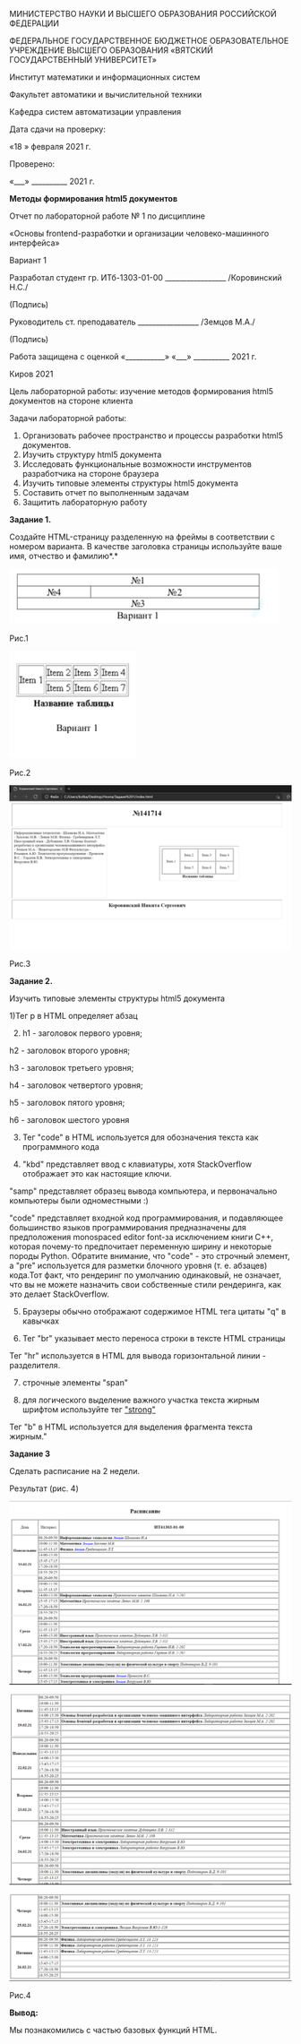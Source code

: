 ﻿МИНИСТЕРСТВО НАУКИ И ВЫСШЕГО ОБРАЗОВАНИЯ
РОССИЙСКОЙ ФЕДЕРАЦИИ

ФЕДЕРАЛЬНОЕ ГОСУДАРСТВЕННОЕ БЮДЖЕТНОЕ ОБРАЗОВАТЕЛЬНОЕ УЧРЕЖДЕНИЕ ВЫСШЕГО ОБРАЗОВАНИЯ
«ВЯТСКИЙ ГОСУДАРСТВЕННЫЙ УНИВЕРСИТЕТ»

Институт математики и информационных систем

Факультет автоматики и вычислительной техники

Кафедра систем автоматизации управления


Дата сдачи на проверку:

«18  »   февраля     2021 г.

Проверено:

«\_\_\_» \_\_\_\_\_\_\_\_\_\_ 2021 г.

**Методы формирования html5 документов**

Отчет по лабораторной работе № 1
по дисциплине

«Основы frontend-разработки и организации человеко-машинного интерфейса»

Вариант 1

Разработал студент гр. ИТб-1303-01-00	        \_\_\_\_\_\_\_\_\_\_\_\_\_\_\_\_\_ /Коровинский Н.С./

(Подпись)

Руководитель ст. преподаватель		   \_\_\_\_\_\_\_\_\_\_\_\_\_\_\_\_\_ /Земцов М.А./

(Подпись)

Работа защищена с оценкой			«\_\_\_\_\_\_\_\_\_\_\_» «\_\_\_» \_\_\_\_\_\_\_\_\_\_ 2021 г.

Киров 2021

Цель лабораторной работы: изучение методов формирования html5 документов на стороне клиента

Задачи лабораторной работы:

1. Организовать рабочее пространство и процессы разработки html5 документов.
1. Изучить структуру html5 документа
1. Исследовать функциональные возможности инструментов разработчика на стороне браузера
1. Изучить типовые элементы структуры html5 документа
1. Составить отчет по выполненным задачам
1. Защитить лабораторную работу




<b>Задание 1.</b>

Создайте HTML-страницу разделенную на фреймы в соответствии с номером варианта. В качестве заголовка страницы используйте ваше имя, отчество и фамилию*.*

![](Aspose.Words.f21043e7-d313-4952-9678-68952ef543a5.001.png)

Рис.1

![](Aspose.Words.f21043e7-d313-4952-9678-68952ef543a5.002.png)

Рис.2

![](Aspose.Words.f21043e7-d313-4952-9678-68952ef543a5.003.png)

Рис.3

<b>Задание 2.</b>

Изучить типовые элементы структуры html5 документа

1)Тег p в HTML определяет абзац

2) h1 - заголовок первого уровня;

h2 - заголовок второго уровня;

h3 - заголовок третьего уровня;

h4 - заголовок четвертого уровня;

h5 - заголовок пятого уровня;

h6 - заголовок шестого уровня

3) Тег "code" в HTML используется для обозначения текста как программного кода

4) "kbd" представляет ввод с клавиатуры, хотя StackOverflow отображает это как настоящие ключи.

"samp" представляет образец вывода компьютера, и первоначально компьютеры были одноместными :)

"code" представляет входной код программирования, и подавляющее большинство языков программирования предназначены для предположения monospaced editor font-за исключением книги C++, которая почему-то предпочитает переменную ширину и некоторые породы Python. Обратите внимание, что "code" - это строчный элемент, а "pre" используется для разметки блочного уровня (т. е. абзацев) кода.Тот факт, что рендеринг по умолчанию одинаковый, не означает, что вы не можете назначить свои собственные стили рендеринга, как это делает StackOverflow.

5) Браузеры обычно отображают содержимое HTML тега цитаты "q" в кавычках

6) Тег "br" указывает место переноса строки в тексте HTML страницы

Тег "hr" используется в HTML для вывода горизонтальной линии - разделителя.

7) строчные элементы "span"

8) для логического выделение важного участка текста жирным шрифтом используйте тег ["strong"](https://guruweba.com/html/teg-strong-html-zhirnyy-shrift-logicheskoe-vydelenie-teksta/)

Тег "b" в HTML используется для выделения фрагмента текста жирным."

<b>Задание 3</b> 

Сделать расписание на 2 недели.

Результат (рис. 4)

![](Aspose.Words.f21043e7-d313-4952-9678-68952ef543a5.004.png)


![](Aspose.Words.f21043e7-d313-4952-9678-68952ef543a5.005.png)


![](Aspose.Words.f21043e7-d313-4952-9678-68952ef543a5.006.png)

Рис.4


<b>Вывод:</b>

Мы познакомились с частью базовых функций HTML.
